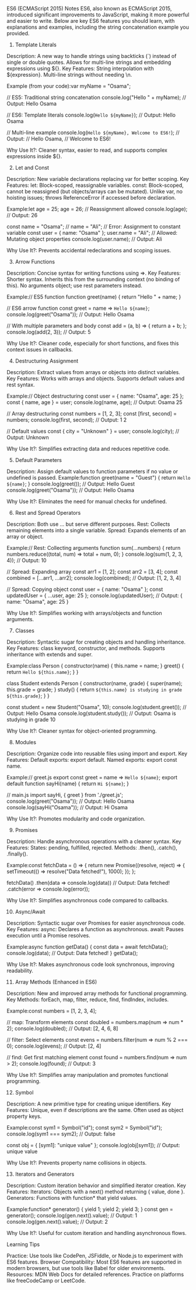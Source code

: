 ES6 (ECMAScript 2015) Notes
ES6, also known as ECMAScript 2015, introduced significant improvements to JavaScript, making it more powerful and easier to write. Below are key ES6 features you should learn, with explanations and examples, including the string concatenation example you provided.
1. Template Literals

Description: A new way to handle strings using backticks (`) instead of single or double quotes. Allows for multi-line strings and embedding expressions using ${}.
Key Features:
String interpolation with ${expression}.
Multi-line strings without needing \n.


Example (from your code):var myName = "Osama";

// ES5: Traditional string concatenation
console.log("Hello " + myName); // Output: Hello Osama

// ES6: Template literals
console.log(`Hello ${myName}`); // Output: Hello Osama

// Multi-line example
console.log(`Hello ${myName},
Welcome to ES6!`); 
// Output: 
// Hello Osama,
// Welcome to ES6!


Why Use It?: Cleaner syntax, easier to read, and supports complex expressions inside ${}.

2. Let and Const

Description: New variable declarations replacing var for better scoping.
Key Features:
let: Block-scoped, reassignable variables.
const: Block-scoped, cannot be reassigned (but objects/arrays can be mutated).
Unlike var, no hoisting issues; throws ReferenceError if accessed before declaration.


Example:let age = 25;
age = 26; // Reassignment allowed
console.log(age); // Output: 26

const name = "Osama";
// name = "Ali"; // Error: Assignment to constant variable
const user = { name: "Osama" };
user.name = "Ali"; // Allowed: Mutating object properties
console.log(user.name); // Output: Ali


Why Use It?: Prevents accidental redeclarations and scoping issues.

3. Arrow Functions

Description: Concise syntax for writing functions using =>.
Key Features:
Shorter syntax.
Inherits this from the surrounding context (no binding of this).
No arguments object; use rest parameters instead.


Example:// ES5 function
function greet(name) {
  return "Hello " + name;
}

// ES6 arrow function
const greet = name => `Hello ${name}`;
console.log(greet("Osama")); // Output: Hello Osama

// With multiple parameters and body
const add = (a, b) => {
  return a + b;
};
console.log(add(2, 3)); // Output: 5


Why Use It?: Cleaner code, especially for short functions, and fixes this context issues in callbacks.

4. Destructuring Assignment

Description: Extract values from arrays or objects into distinct variables.
Key Features:
Works with arrays and objects.
Supports default values and rest syntax.


Example:// Object destructuring
const user = { name: "Osama", age: 25 };
const { name, age } = user;
console.log(name, age); // Output: Osama 25

// Array destructuring
const numbers = [1, 2, 3];
const [first, second] = numbers;
console.log(first, second); // Output: 1 2

// Default values
const { city = "Unknown" } = user;
console.log(city); // Output: Unknown


Why Use It?: Simplifies extracting data and reduces repetitive code.

5. Default Parameters

Description: Assign default values to function parameters if no value or undefined is passed.
Example:function greet(name = "Guest") {
  return `Hello ${name}`;
}
console.log(greet()); // Output: Hello Guest
console.log(greet("Osama")); // Output: Hello Osama


Why Use It?: Eliminates the need for manual checks for undefined.

6. Rest and Spread Operators

Description: Both use ... but serve different purposes.
Rest: Collects remaining elements into a single variable.
Spread: Expands elements of an array or object.


Example:// Rest: Collecting arguments
function sum(...numbers) {
  return numbers.reduce((total, num) => total + num, 0);
}
console.log(sum(1, 2, 3, 4)); // Output: 10

// Spread: Expanding array
const arr1 = [1, 2];
const arr2 = [3, 4];
const combined = [...arr1, ...arr2];
console.log(combined); // Output: [1, 2, 3, 4]

// Spread: Copying object
const user = { name: "Osama" };
const updatedUser = { ...user, age: 25 };
console.log(updatedUser); // Output: { name: "Osama", age: 25 }


Why Use It?: Simplifies working with arrays/objects and function arguments.

7. Classes

Description: Syntactic sugar for creating objects and handling inheritance.
Key Features:
class keyword, constructor, and methods.
Supports inheritance with extends and super.


Example:class Person {
  constructor(name) {
    this.name = name;
  }
  greet() {
    return `Hello ${this.name}`;
  }
}

class Student extends Person {
  constructor(name, grade) {
    super(name);
    this.grade = grade;
  }
  study() {
    return `${this.name} is studying in grade ${this.grade}`;
  }
}

const student = new Student("Osama", 10);
console.log(student.greet()); // Output: Hello Osama
console.log(student.study()); // Output: Osama is studying in grade 10


Why Use It?: Cleaner syntax for object-oriented programming.

8. Modules

Description: Organize code into reusable files using import and export.
Key Features:
Default exports: export default.
Named exports: export const name.


Example:// greet.js
export const greet = name => `Hello ${name}`;
export default function sayHi(name) {
  return `Hi ${name}`;
}

// main.js
import sayHi, { greet } from './greet.js';
console.log(greet("Osama")); // Output: Hello Osama
console.log(sayHi("Osama")); // Output: Hi Osama


Why Use It?: Promotes modularity and code organization.

9. Promises

Description: Handle asynchronous operations with a cleaner syntax.
Key Features:
States: pending, fulfilled, rejected.
Methods: .then(), .catch(), .finally().


Example:const fetchData = () => {
  return new Promise((resolve, reject) => {
    setTimeout(() => resolve("Data fetched!"), 1000);
  });
};

fetchData()
  .then(data => console.log(data)) // Output: Data fetched!
  .catch(error => console.log(error));


Why Use It?: Simplifies asynchronous code compared to callbacks.

10. Async/Await

Description: Syntactic sugar over Promises for easier asynchronous code.
Key Features:
async: Declares a function as asynchronous.
await: Pauses execution until a Promise resolves.


Example:async function getData() {
  const data = await fetchData();
  console.log(data); // Output: Data fetched!
}
getData();


Why Use It?: Makes asynchronous code look synchronous, improving readability.

11. Array Methods (Enhanced in ES6)

Description: New and improved array methods for functional programming.
Key Methods:
forEach, map, filter, reduce, find, findIndex, includes.


Example:const numbers = [1, 2, 3, 4];

// map: Transform elements
const doubled = numbers.map(num => num * 2);
console.log(doubled); // Output: [2, 4, 6, 8]

// filter: Select elements
const evens = numbers.filter(num => num % 2 === 0);
console.log(evens); // Output: [2, 4]

// find: Get first matching element
const found = numbers.find(num => num > 2);
console.log(found); // Output: 3


Why Use It?: Simplifies array manipulation and promotes functional programming.

12. Symbol

Description: A new primitive type for creating unique identifiers.
Key Features:
Unique, even if descriptions are the same.
Often used as object property keys.


Example:const sym1 = Symbol("id");
const sym2 = Symbol("id");
console.log(sym1 === sym2); // Output: false

const obj = {
  [sym1]: "unique value"
};
console.log(obj[sym1]); // Output: unique value


Why Use It?: Prevents property name collisions in objects.

13. Iterators and Generators

Description: Custom iteration behavior and simplified iterator creation.
Key Features:
Iterators: Objects with a next() method returning { value, done }.
Generators: Functions with function* that yield values.


Example:function* generator() {
  yield 1;
  yield 2;
  yield 3;
}
const gen = generator();
console.log(gen.next().value); // Output: 1
console.log(gen.next().value); // Output: 2


Why Use It?: Useful for custom iteration and handling asynchronous flows.

Learning Tips

Practice: Use tools like CodePen, JSFiddle, or Node.js to experiment with ES6 features.
Browser Compatibility: Most ES6 features are supported in modern browsers, but use tools like Babel for older environments.
Resources: 
MDN Web Docs for detailed references.
Practice on platforms like freeCodeCamp or LeetCode.


